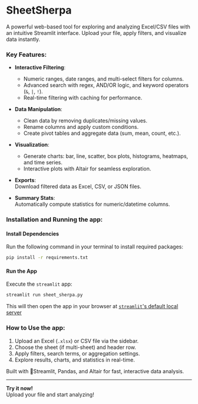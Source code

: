 # SheetSherpa 
A powerful web-based tool for exploring and analyzing Excel/CSV files with an intuitive Streamlit interface. Upload your file, apply filters, and visualize data instantly.

### Key Features:
- **Interactive Filtering**:  
  - Numeric ranges, date ranges, and multi-select filters for columns.  
  - Advanced search with regex, AND/OR logic, and keyword operators (`&`, `|`, `!`).  
  - Real-time filtering with caching for performance.  

- **Data Manipulation**:  
  - Clean data by removing duplicates/missing values.  
  - Rename columns and apply custom conditions.  
  - Create pivot tables and aggregate data (sum, mean, count, etc.).  

- **Visualization**:  
  - Generate charts: bar, line, scatter, box plots, histograms, heatmaps, and time series.  
  - Interactive plots with Altair for seamless exploration.  

- **Exports**:  
  Download filtered data as Excel, CSV, or JSON files.  

- **Summary Stats**:  
  Automatically compute statistics for numeric/datetime columns.  

### Installation and Running the app:

#### Install Dependencies
Run the following command in your terminal to install required packages:

```bash
pip install -r requirements.txt
```

#### Run the App

Execute the `streamlit` app:

```bash
streamlit run sheet_sherpa.py
```

This will then open the app in your browser at [`streamlit`'s default local server](http://localhost:8501)

### How to Use the app:
1. Upload an Excel (`.xlsx`) or CSV file via the sidebar.  
2. Choose the sheet (if multi-sheet) and header row.  
3. Apply filters, search terms, or aggregation settings.  
4. Explore results, charts, and statistics in real-time.  

Built with 🚀Streamlit, Pandas, and Altair for fast, interactive data analysis.  

---

**Try it now!**  
Upload your file and start analyzing!
